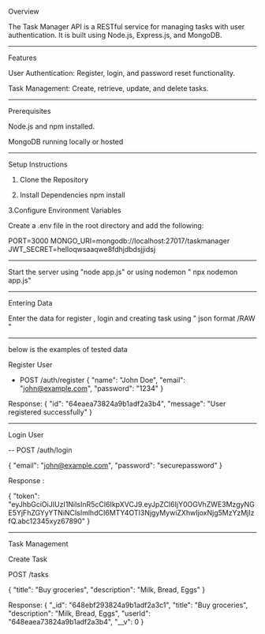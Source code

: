 Overview

The Task Manager API is a RESTful service for managing tasks with user authentication. It is built using Node.js, Express.js, and MongoDB.

-----------------------------------------------------------------------------------------
Features

User Authentication: Register, login, and password reset functionality.

Task Management: Create, retrieve, update, and delete tasks.

----------------------------------------------------------------------------------------

Prerequisites

Node.js and npm installed.

MongoDB running locally or hosted

--------------------------------------------------------------------------------------
Setup Instructions

1. Clone the Repository

2. Install Dependencies
      npm install

3.Configure Environment Variables

Create a .env file in the root directory and add the following:

PORT=3000
MONGO_URI=mongodb://localhost:27017/taskmanager
JWT_SECRET=helloqwsaaqwe8fdhjdbdsjjidsj

----------------------------------------------------------------------------
Start the server using "node app.js" or using nodemon " npx nodemon app.js"



--------------------------------------------------------------------------
Entering Data

Enter the data for register , login  and creating task using " json format /RAW "

----------------------------------------------------------------------------------

below is the examples of tested data

Register User

- POST /auth/register
{
  "name": "John Doe",
  "email": "john@example.com",
  "password": "1234"
}


Response:
{
  "id": "64eaea73824a9b1adf2a3b4",
  "message": "User registered successfully"
}

----------------------------------------

Login User

-- POST /auth/login

{
  "email": "john@example.com",
  "password": "securepassword"
}


Response :

{
  "token": "eyJhbGciOiJIUzI1NiIsInR5cCI6IkpXVCJ9.eyJpZCI6IjY0OGVhZWE3MzgyNGE5YjFhZGYyYTNiNCIsImlhdCI6MTY4OTI3NjgyMywiZXhwIjoxNjg5MzYzMjIzfQ.abc12345xyz67890"
}

-----------------------------------------------------------
Task Management

Create Task

POST /tasks

{
  "title": "Buy groceries",
  "description": "Milk, Bread, Eggs"
}

Response: {
  "_id": "648ebf293824a9b1adf2a3c1",
  "title": "Buy groceries",
  "description": "Milk, Bread, Eggs",
  "userId": "648eaea73824a9b1adf2a3b4",
  "__v": 0
}